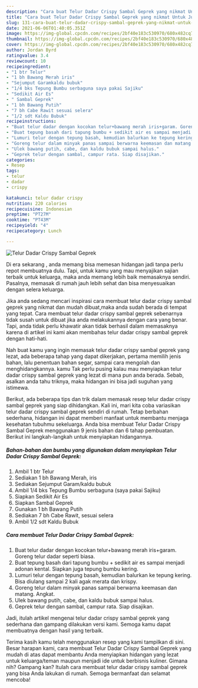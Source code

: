 ```yaml
---
description: "Cara buat Telur Dadar Crispy Sambal Geprek yang nikmat Untuk Jualan"
title: "Cara buat Telur Dadar Crispy Sambal Geprek yang nikmat Untuk Jualan"
slug: 131-cara-buat-telur-dadar-crispy-sambal-geprek-yang-nikmat-untuk-jualan
date: 2021-06-06T01:40:05.351Z
image: https://img-global.cpcdn.com/recipes/2bf40e183c530970/680x482cq70/telur-dadar-crispy-sambal-geprek-foto-resep-utama.jpg
thumbnail: https://img-global.cpcdn.com/recipes/2bf40e183c530970/680x482cq70/telur-dadar-crispy-sambal-geprek-foto-resep-utama.jpg
cover: https://img-global.cpcdn.com/recipes/2bf40e183c530970/680x482cq70/telur-dadar-crispy-sambal-geprek-foto-resep-utama.jpg
author: Jordan Byrd
ratingvalue: 3.4
reviewcount: 10
recipeingredient:
- "1 btr Telur"
- "1 bh Bawang Merah iris"
- "Sejumput Garamkaldu bubuk"
- "1/4 bks Tepung Bumbu serbaguna saya pakai Sajiku"
- "Sedikit Air Es"
- " Sambal Geprek"
- "1 bh Bawang Putih"
- "7 bh Cabe Rawit sesuai selera"
- "1/2 sdt Kaldu Bubuk"
recipeinstructions:
- "Buat telur dadar dengan kocokan telur+bawang merah iris+garam. Goreng telur dadar seperti biasa."
- "Buat tepung basah dari tapung bumbu + sedikit air es sampai menjadi adonan kental. Siapkan juga tepung bumbu kering."
- "Lumuri telur dengan tepung basah, kemudian balurkan ke tepung kering. Bisa diulang sampai 2 kali agak merata dan krispy."
- "Goreng telur dalam minyak panas sampai berwarna keemasan dan matang. Angkat."
- "Ulek bawang putih, cabe, dan kaldu bubuk sampai halus."
- "Geprek telur dengan sambal, campur rata. Siap disajikan."
categories:
- Resep
tags:
- telur
- dadar
- crispy

katakunci: telur dadar crispy 
nutrition: 220 calories
recipecuisine: Indonesian
preptime: "PT27M"
cooktime: "PT43M"
recipeyield: "4"
recipecategory: Lunch

---
```



![Telur Dadar Crispy Sambal Geprek](https://img-global.cpcdn.com/recipes/2bf40e183c530970/680x482cq70/telur-dadar-crispy-sambal-geprek-foto-resep-utama.jpg)

Di era  sekarang , anda memang bisa memesan hidangan jadi tanpa perlu repot membuatnya dulu. Tapi, untuk kamu yang mau menyajikan sajian terbaik untuk keluarga, maka anda memang lebih baik memasaknya sendiri. Pasalnya, memasak di rumah jauh lebih sehat dan bisa menyesuaikan dengan selera keluarga.

Jika anda sedang mencari inspirasi cara membuat telur dadar crispy sambal geprek yang nikmat dan mudah dibuat,maka anda sudah berada di tempat yang tepat. Cara membuat telur dadar crispy sambal geprek  sebenarnya tidak susah untuk dibuat jika anda melakukannya dengan cara yang benar. Tapi, anda tidak perlu khawatir akan tidak berhasil dalam memasaknya 
karena di artikel ini kami akan membahas telur dadar crispy sambal geprek dengan hati-hati.  



Nah buat kamu yang ingin memasak telur dadar crispy sambal geprek yang lezat, ada beberapa tahap yang dapat dikerjakan, pertama memilih jenis bahan, lalu penentuan bahan segar, sampai cara mengolah dan menghidangkannya. kamu Tak perlu pusing kalau mau menyiapkan telur dadar crispy sambal geprek yang lezat di mana pun anda berada. Sebab, asalkan anda  tahu triknya, maka hidangan ini bisa jadi suguhan yang istimewa.

Berikut, ada beberapa tips dan trik dalam memasak resep telur dadar crispy sambal geprek yang siap dihidangkan. Kali ini, mari kita coba variasikan telur dadar crispy sambal geprek sendiri di rumah. Tetap berbahan sederhana, hidangan ini dapat memberi manfaat untuk membantu menjaga kesehatan tubuhmu sekeluarga. Anda bisa membuat Telur Dadar Crispy Sambal Geprek menggunakan 9 jenis bahan dan 6 tahap pembuatan. Berikut ini langkah-langkah untuk menyiapkan hidangannya.

<!--inarticleads1-->

##### Bahan-bahan dan bumbu yang digunakan dalam menyiapkan Telur Dadar Crispy Sambal Geprek:

1. Ambil 1 btr Telur
1. Sediakan 1 bh Bawang Merah, iris
1. Sediakan Sejumput Garam/kaldu bubuk
1. Ambil 1/4 bks Tepung Bumbu serbaguna (saya pakai Sajiku)
1. Siapkan Sedikit Air Es
1. Siapkan  Sambal Geprek
1. Gunakan 1 bh Bawang Putih
1. Sediakan 7 bh Cabe Rawit, sesuai selera
1. Ambil 1/2 sdt Kaldu Bubuk




<!--inarticleads2-->

##### Cara membuat Telur Dadar Crispy Sambal Geprek:

1. Buat telur dadar dengan kocokan telur+bawang merah iris+garam. Goreng telur dadar seperti biasa.
1. Buat tepung basah dari tapung bumbu + sedikit air es sampai menjadi adonan kental. Siapkan juga tepung bumbu kering.
1. Lumuri telur dengan tepung basah, kemudian balurkan ke tepung kering. Bisa diulang sampai 2 kali agak merata dan krispy.
1. Goreng telur dalam minyak panas sampai berwarna keemasan dan matang. Angkat.
1. Ulek bawang putih, cabe, dan kaldu bubuk sampai halus.
1. Geprek telur dengan sambal, campur rata. Siap disajikan.




Jadi, itulah artikel mengenai  telur dadar crispy sambal geprek  yang sederhana dan gampang dilakukan versi kami. Semoga kamu dapat membuatnya dengan hasil yang terbaik. 

Terima kasih kamu telah menggunakan resep yang kami tampilkan di sini. Besar harapan kami, cara membuat  Telur Dadar Crispy Sambal Geprek yang mudah di atas dapat membantu Anda menyiapkan hidangan yang lezat untuk keluarga/teman maupun menjadi ide untuk berbisnis kuliner. Gimana nih? Gampang kan? Itulah cara membuat telur dadar crispy sambal geprek yang bisa Anda lakukan di rumah. Semoga bermanfaat dan selamat mencoba!

